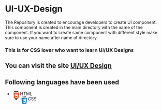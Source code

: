 # UI-UX-Design

The Repository is created to encourage developers to create UI component. This component is created in the main directory with the name of the component.
If you want to create same component with different style make sure to use your name after name of directory.

### This is for CSS lover who want to learn UI/UX Designs

## You can visit the site [UI/UX Design](https://surajondev.github.io/UI-UX-Design/)

## Following languages have been used
- <img align="left" alt="HTML5" width="26px" src="https://raw.githubusercontent.com/github/explore/80688e429a7d4ef2fca1e82350fe8e3517d3494d/topics/html/html.png" /> HTML
- <img align="left" alt="CSS3" width="26px" src="https://raw.githubusercontent.com/github/explore/80688e429a7d4ef2fca1e82350fe8e3517d3494d/topics/css/css.png" /> CSS
